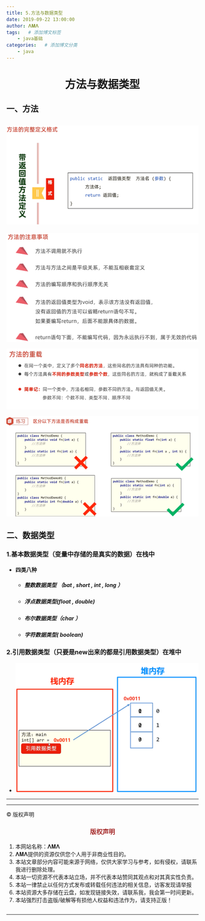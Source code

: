 ```yaml
---
title: 5.方法与数据类型
date: 2019-09-22 13:00:00
author: 𝚲𝚳𝚲
tags:   # 添加博文标签
	- java基础
categories:   # 添加博文分类
	- java
---
```


<h1><center>方法与数据类型</center></h1>



## 一、方法

## ![image-20240609061811862](https://raw.githubusercontent.com/protonlml/blogimages/master/imgs/202406161043617.png)

![image-20240609061744902](https://raw.githubusercontent.com/protonlml/blogimages/master/imgs/202406161043075.png)



![image-20240609062508678](https://raw.githubusercontent.com/protonlml/blogimages/master/imgs/202406161043525.png)

![image-20240609062545007](https://raw.githubusercontent.com/protonlml/blogimages/master/imgs/202406161043715.png)



## 二、数据类型

### 1.基本数据类型（变量中存储的是真实的数据）在栈中

- #### 四类八种
  - ##### 整数数据类型  （bat , short , int , long ）

  - ##### 浮点数据类型(float , double)

  - ##### 布尔数据类型（char ）

  - ##### 字符数据类型( boolean)

### 2.引用数据类型（只要是new出来的都是引用数据类型）在堆中

- ![image-20240610232428342](https://raw.githubusercontent.com/protonlml/blogimages/master/imgs/202406161043685.png)

















































---


----

© 版权声明

<escape>

<div>
    <h3 align="center"  style="color: brown;" >版权声明</h3>
    <table>
   		<tr>
    		<ol>
				<li>本网站名称：𝚲𝚳𝚲</li>
				<li>𝚲𝚳𝚲提供的资源仅供您个人用于非商业性目的。</li>
				<li>本站文章部分内容可能来源于网络，仅供大家学习与参考，如有侵权，请联系我进行删除处理。</li>
				<li>本站一切资源不代表本站立场，并不代表本站赞同其观点和对其真实性负责。</li>
        		<li>本站一律禁止以任何方式发布或转载任何违法的相关信息，访客发现请举报</li> 
        		<li>本站资源大多存储在云盘，如发现链接失效，请联系我，我会第一时间更新。</li>
        		<li>本站强烈打击盗版/破解等有损他人权益和违法作为，请支持正版！</li>  
			</ol>
		</tr>
	</table>
</div>







</escape>

----



